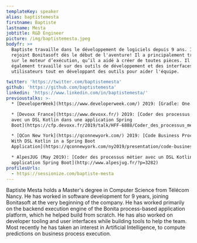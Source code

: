 ```yaml
---
templateKey: speaker
alias: baptistemesta
firstname: Baptiste
lastname: Mesta
jobtitle: R&D Engineer
picture: /img/baptistemesta.jpeg
bodyfr: >+
  Baptiste travaille dans le développement de logiciels depuis 9 ans. Il a
  rejoint Bonitasoft dès le début de l'aventure! Il a principalement travaillé
  sur le moteur d’exécution, qu’il a aidé à créer de toutes pièces. Il a
  également travaillé sur des outils de développement et des interfaces
  utilisateurs tout en développant des outils pour aider l'équipe.

twitter: 'https://twitter.com/baptistemesta'
github: 'https://github.com/baptistemesta'
linkedin: 'https://www.linkedin.com/in/baptistemesta/'
previoustalks: >-
  * [DeveloperWeek](https://www.developerweek.com/) 2019: [Gradle: One Technology to Build Them All](https://developerweek2019.sched.com/event/JJ2K)

  * [Devoxx France](https://www.devoxx.fr/) 2019: [Coder des processus métier
  avec un DSL Kotlin dans une application Spring
  Boot](https://cfp.devoxx.fr/2019/talk/HFF-6888/Coder_des_processus_metier_avec_un_DSL_Kotlin_dans_une_application_Spring_Boot)

  * [QCon New York](https://qconnewyork.com/) 2019: [Code Business Processes
  With DSL Kotlin in a Spring Boot
  Application](https://qconnewyork.com/ny2019/presentation/code-business-processes-dsl-kotlin-spring-boot-application)

  * AlpesJUG (May 2019): [Coder des processus métier avec un DSL Kotlin dans une
  application Spring Boot](http://www.alpesjug.fr/?p=3282)
profilesUrls:
  - https://sessionize.com/baptiste-mesta
---
```

Baptiste Mesta holds a Master's degree in Computer Science from Télécom Nancy.
He has worked in software development for 9 years, joining Bonitasoft at the very beginning of the company. He has worked primarily on the backend execution engine of the Bonita process-based application platform, which he helped build from scratch. He has also worked on developer tooling and user interfaces while building tools to help the team. Most recently he has taken an interest in Artificial Intelligence, to compute predictions on business process execution.
